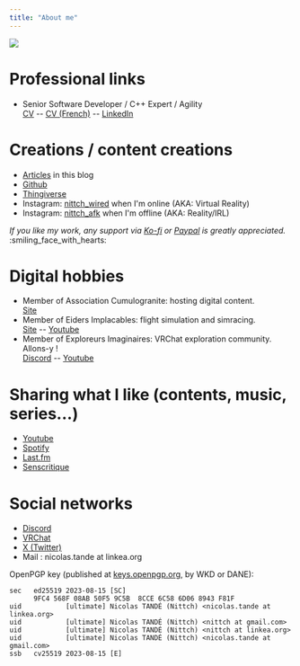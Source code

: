 ```yaml
---
title: "About me"
---
```


![](https://vrac.linkea.org/canard.jpg)

# Professional links
- Senior Software Developer / C++ Expert / Agility\
  [CV](/CV_Nicolas_TANDE_en.pdf) -- [CV (French)](/CV_Nicolas_TANDE_fr.pdf) -- [LinkedIn](https://linkedin.com/in/nicolastande)

# Creations / content creations
- [Articles](/posts) in this blog
- [Github](https://github.com/nittch)
- [Thingiverse](https://www.thingiverse.com/nittch/designs)
- Instagram: [nittch_wired](https://www.instagram.com/nittch_wired/) when I'm online (AKA: Virtual Reality)
- Instagram: [nittch_afk](https://www.instagram.com/nittch_afk/) when I'm offline (AKA: Reality/IRL)

_If you like my work, any support via [Ko-fi](https://ko-fi.com/nittch) or [Paypal](https://www.paypal.com/paypalme/nittch) is greatly appreciated._ :smiling_face_with_hearts:

# Digital hobbies
- Member of Association Cumulogranite: hosting digital content.\
  [Site](https://www.cumulogranite.fr)
- Member of Eiders Implacables: flight simulation and simracing.\
  [Site](https://www.eiders.fr) -- [Youtube](https://www.youtube.com/@eiders_fr)
- Member of Exploreurs Imaginaires: VRChat exploration community. Allons-y !\
  [Discord](https://discord.gg/exploreurs) -- [Youtube](https://www.youtube.com/@exploreursimaginaires)

# Sharing what I like (contents, music, series...)
- [Youtube](https://www.youtube.com/@nittch)
- [Spotify](https://open.spotify.com/user/nittch)
- [Last.fm](https://www.last.fm/user/nittch)
- [Senscritique](https://www.senscritique.com/nittch)

# Social networks
- [Discord](https://discordapp.com/users/nittch)
- [VRChat](https://vrchat.com/home/user/usr_5423f546-0f5a-4539-b284-6b43958666e8)
- [X (Twitter)](https://twitter.com/nittch)
- Mail : nicolas.tande at linkea.org

OpenPGP key (published at [keys.openpgp.org](https://keys.openpgp.org/vks/v1/by-fingerprint/9FC4568F08AB50F59C5B8CCE6C586D068943F81F), by WKD or DANE):
```
sec   ed25519 2023-08-15 [SC]
      9FC4 568F 08AB 50F5 9C5B  8CCE 6C58 6D06 8943 F81F
uid           [ultimate] Nicolas TANDÉ (Nittch) <nicolas.tande at linkea.org>
uid           [ultimate] Nicolas TANDÉ (Nittch) <nittch at gmail.com>
uid           [ultimate] Nicolas TANDÉ (Nittch) <nittch at linkea.org>
uid           [ultimate] Nicolas TANDÉ (Nittch) <nicolas.tande at gmail.com>
ssb   cv25519 2023-08-15 [E]
```
